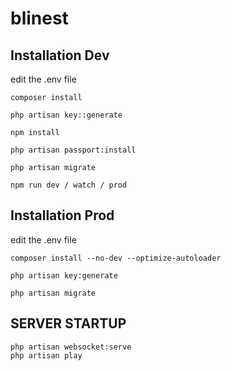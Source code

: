 # blinest

## Installation Dev

edit the .env file

```
composer install
```

```
php artisan key::generate
```

```
npm install
```

```
php artisan passport:install
```

```
php artisan migrate
```

```
npm run dev / watch / prod
```

## Installation Prod


edit the .env file

    composer install --no-dev --optimize-autoloader
    
    php artisan key:generate
    
    php artisan migrate



## SERVER STARTUP
    php artisan websocket:serve
    php artisan play
